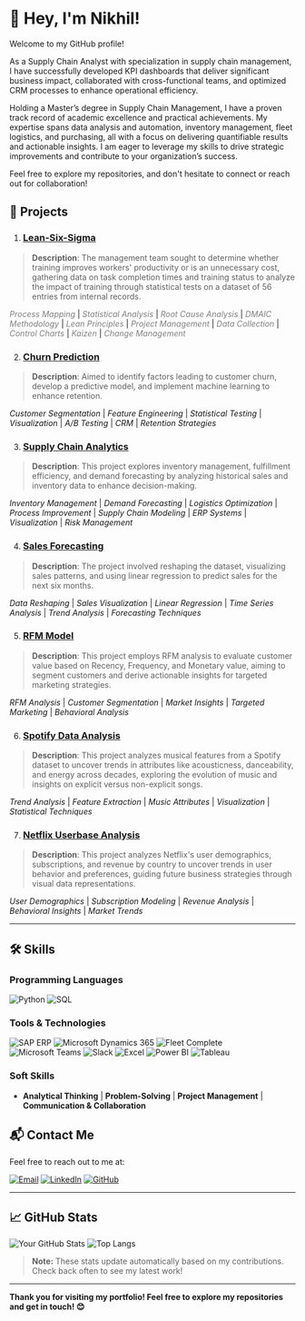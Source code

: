 # 👋 Hey, I'm Nikhil!

Welcome to my GitHub profile! 

As a Supply Chain Analyst with specialization in supply chain management, I have successfully developed KPI dashboards that deliver significant business impact, collaborated with cross-functional teams, and optimized CRM processes to enhance operational efficiency.

Holding a Master’s degree in Supply Chain Management, I have a proven track record of academic excellence and practical achievements. My expertise spans data analysis and automation, inventory management, fleet logistics, and purchasing, all with a focus on delivering quantifiable results and actionable insights. I am eager to leverage my skills to drive strategic improvements and contribute to your organization’s success.

Feel free to explore my repositories, and don't hesitate to connect or reach out for collaboration!



## 🚀 Projects

1. ###  [Lean-Six-Sigma](https://github.com/Nikhil199727/Lean-Six-Sigma)
> **Description**: The management team sought to determine whether training improves workers' productivity or is an unnecessary cost, gathering data on task completion times and training status to analyze the impact of training through statistical tests on a dataset of 56 entries from internal records.

*<span style="color: grey;">Process Mapping</span>* | *<span style="color: grey;">Statistical Analysis</span>* | *<span style="color: grey;">Root Cause Analysis</span>* | *<span style="color: grey;">DMAIC Methodology</span>* | *<span style="color: grey;">Lean Principles</span>* | *<span style="color: grey;">Project Management</span>* | *<span style="color: grey;">Data Collection</span>* | *<span style="color: grey;">Control Charts</span>* | *<span style="color: grey;">Kaizen</span>* | *<span style="color: grey;">Change Management</span>*



2. ### [Churn Prediction](https://github.com/Nikhil199727/Churn-Modelling)
> **Description**: Aimed to identify factors leading to customer churn, develop a predictive model, and implement machine learning to enhance retention.

 *Customer Segmentation* | *Feature Engineering* | *Statistical Testing* | *Visualization* | *A/B Testing* | *CRM* | *Retention Strategies*


3. ### [Supply Chain Analytics](https://github.com/Nikhil199727/Supply-chain-Analytics)
> **Description**: This project explores inventory management, fulfillment efficiency, and demand forecasting by analyzing historical sales and inventory data to enhance decision-making.

*Inventory Management* | *Demand Forecasting* | *Logistics Optimization* | *Process Improvement* | *Supply Chain Modeling* | *ERP Systems* | *Visualization* | *Risk Management*


4. ### [Sales Forecasting](https://github.com/Nikhil199727/Sales-Forecasting)
> **Description**: The project involved reshaping the dataset, visualizing sales patterns, and using linear regression to predict sales for the next six months.

*Data Reshaping* | *Sales Visualization* | *Linear Regression* | *Time Series Analysis* | *Trend Analysis* | *Forecasting Techniques*

5. ### [RFM Model](https://github.com/Nikhil199727/RFM-model)
> **Description**: This project employs RFM analysis to evaluate customer value based on Recency, Frequency, and Monetary value, aiming to segment customers and derive actionable insights for targeted marketing strategies.

*RFM Analysis* | *Customer Segmentation*  | *Market Insights* | *Targeted Marketing* | *Behavioral Analysis*


6. ### [Spotify Data Analysis](https://github.com/Nikhil199727/Spotify-Data-Analysis)
> **Description**: This project analyzes musical features from a Spotify dataset to uncover trends in attributes like acousticness, danceability, and energy across decades, exploring the evolution of music and insights on explicit versus non-explicit songs.

*Trend Analysis* | *Feature Extraction* | *Music Attributes* | *Visualization* | *Statistical Techniques*


7. ### [Netflix Userbase Analysis](https://github.com/Nikhil199727/Netflix-Data-Analysis)
> **Description**: This project analyzes Netflix's user demographics, subscriptions, and revenue by country to uncover trends in user behavior and preferences, guiding future business strategies through visual data representations.

*User Demographics* | *Subscription Modeling* | *Revenue Analysis* | *Behavioral Insights* | *Market Trends*

---

## 🛠️ Skills

### Programming Languages
![Python](https://img.shields.io/badge/Python-3776AB?style=for-the-badge&logo=python&logoColor=white)
![SQL](https://img.shields.io/badge/SQL-4479A1?style=for-the-badge&logo=postgresql&logoColor=white)
### Tools & Technologies
![SAP ERP](https://img.shields.io/badge/SAP%20ERP-0FAAFF?style=for-the-badge&logo=sap&logoColor=white)
![Microsoft Dynamics 365](https://img.shields.io/badge/Microsoft%20Dynamics%20365-00188F?style=for-the-badge&logo=microsoft&logoColor=white)
![Fleet Complete](https://img.shields.io/badge/Fleet%20Complete-3F51B5?style=for-the-badge&logo=hack-the-box&logoColor=white)
![Microsoft Teams](https://img.shields.io/badge/Microsoft%20Teams-6264A7?style=for-the-badge&logo=microsoft-teams&logoColor=white)
![Slack](https://img.shields.io/badge/Slack-4A154B?style=for-the-badge&logo=slack&logoColor=white)
![Excel](https://img.shields.io/badge/Microsoft%20Excel-217346?style=for-the-badge&logo=microsoft-excel&logoColor=white)
![Power BI](https://img.shields.io/badge/Power%20BI-F2C811?style=for-the-badge&logo=powerbi&logoColor=black)
![Tableau](https://img.shields.io/badge/Tableau-E97627?style=for-the-badge&logo=tableau&logoColor=white)
### Soft Skills
- **Analytical Thinking** | **Problem-Solving** | **Project Management** | **Communication & Collaboration**



## 📬 Contact Me

Feel free to reach out to me at:

[![Email](https://img.shields.io/badge/Email-D14836?style=for-the-badge&logo=gmail&logoColor=white)](mailto:nikhiludupa055@gmail.com)
[![LinkedIn](https://img.shields.io/badge/LinkedIn-0077B5?style=for-the-badge&logo=linkedin&logoColor=white)](https://www.linkedin.com/in/nikhil-udupa-l-s/)
[![GitHub](https://img.shields.io/badge/GitHub-181717?style=for-the-badge&logo=github&logoColor=white)](https://github.com/Nikhil199727)

---


## 📈 GitHub Stats


![Your GitHub Stats](https://github-readme-stats.vercel.app/api?username=Nikhil199727&show_icons=true&theme=radical)
![Top Langs](https://github-readme-stats.vercel.app/api/top-langs/?username=Nikhil199727&layout=compact&theme=radical)

> **Note:** These stats update automatically based on my contributions. Check back often to see my latest work!


---

**Thank you for visiting my portfolio! Feel free to explore my repositories and get in touch! 😊**
